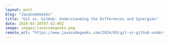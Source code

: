 ```yaml
---
layout: post
blog: "JavaCodeGeeks"
title: "Git vs. GitHub: Understanding the Differences and Synergies"
date: 2024-03-28T07:42:00Z
image: images/javacodegeeks.png
remote_url: "https://www.javacodegeeks.com/2024/03/git-vs-github-understanding-the-differences-and-synergies.html"
---
```


